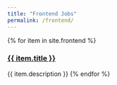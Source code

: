 ```yaml
---
title: "Frontend Jobs"
permalink: /frontend/
---
```


{% for item in site.frontend %}
  ### <a href="{{ item.url | absolute_url }}">{{ item.title }}</a>
  {{ item.description }}
{% endfor %}
